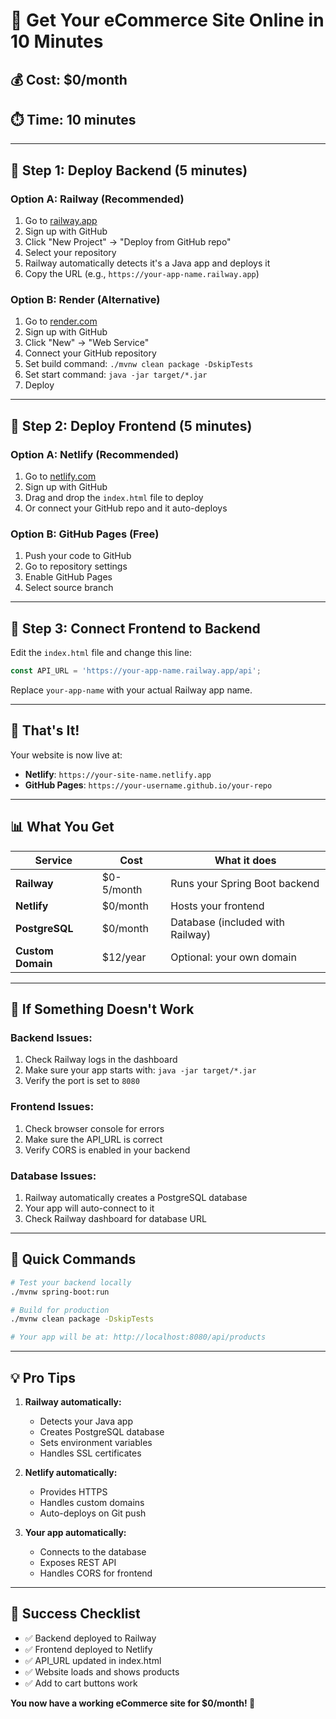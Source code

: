 # 🚀 Get Your eCommerce Site Online in 10 Minutes

## 💰 **Cost: $0/month**
## ⏱️ **Time: 10 minutes**

---

## 🎯 **Step 1: Deploy Backend (5 minutes)**

### **Option A: Railway (Recommended)**
1. Go to [railway.app](https://railway.app)
2. Sign up with GitHub
3. Click "New Project" → "Deploy from GitHub repo"
4. Select your repository
5. Railway automatically detects it's a Java app and deploys it
6. Copy the URL (e.g., `https://your-app-name.railway.app`)

### **Option B: Render (Alternative)**
1. Go to [render.com](https://render.com)
2. Sign up with GitHub
3. Click "New" → "Web Service"
4. Connect your GitHub repository
5. Set build command: `./mvnw clean package -DskipTests`
6. Set start command: `java -jar target/*.jar`
7. Deploy

---

## 🎯 **Step 2: Deploy Frontend (5 minutes)**

### **Option A: Netlify (Recommended)**
1. Go to [netlify.com](https://netlify.com)
2. Sign up with GitHub
3. Drag and drop the `index.html` file to deploy
4. Or connect your GitHub repo and it auto-deploys

### **Option B: GitHub Pages (Free)**
1. Push your code to GitHub
2. Go to repository settings
3. Enable GitHub Pages
4. Select source branch

---

## 🔧 **Step 3: Connect Frontend to Backend**

Edit the `index.html` file and change this line:
```javascript
const API_URL = 'https://your-app-name.railway.app/api';
```
Replace `your-app-name` with your actual Railway app name.

---

## 🎉 **That's It!**

Your website is now live at:
- **Netlify**: `https://your-site-name.netlify.app`
- **GitHub Pages**: `https://your-username.github.io/your-repo`

---

## 📊 **What You Get**

| Service | Cost | What it does |
|---------|------|--------------|
| **Railway** | $0-5/month | Runs your Spring Boot backend |
| **Netlify** | $0/month | Hosts your frontend |
| **PostgreSQL** | $0/month | Database (included with Railway) |
| **Custom Domain** | $12/year | Optional: your own domain |

---

## 🔧 **If Something Doesn't Work**

### **Backend Issues:**
1. Check Railway logs in the dashboard
2. Make sure your app starts with: `java -jar target/*.jar`
3. Verify the port is set to `8080`

### **Frontend Issues:**
1. Check browser console for errors
2. Make sure the API_URL is correct
3. Verify CORS is enabled in your backend

### **Database Issues:**
1. Railway automatically creates a PostgreSQL database
2. Your app will auto-connect to it
3. Check Railway dashboard for database URL

---

## 🚀 **Quick Commands**

```bash
# Test your backend locally
./mvnw spring-boot:run

# Build for production
./mvnw clean package -DskipTests

# Your app will be at: http://localhost:8080/api/products
```

---

## 💡 **Pro Tips**

1. **Railway automatically:**
   - Detects your Java app
   - Creates PostgreSQL database
   - Sets environment variables
   - Handles SSL certificates

2. **Netlify automatically:**
   - Provides HTTPS
   - Handles custom domains
   - Auto-deploys on Git push

3. **Your app automatically:**
   - Connects to the database
   - Exposes REST API
   - Handles CORS for frontend

---

## 🎯 **Success Checklist**

- ✅ Backend deployed to Railway
- ✅ Frontend deployed to Netlify
- ✅ API_URL updated in index.html
- ✅ Website loads and shows products
- ✅ Add to cart buttons work

**You now have a working eCommerce site for $0/month! 🎉** 